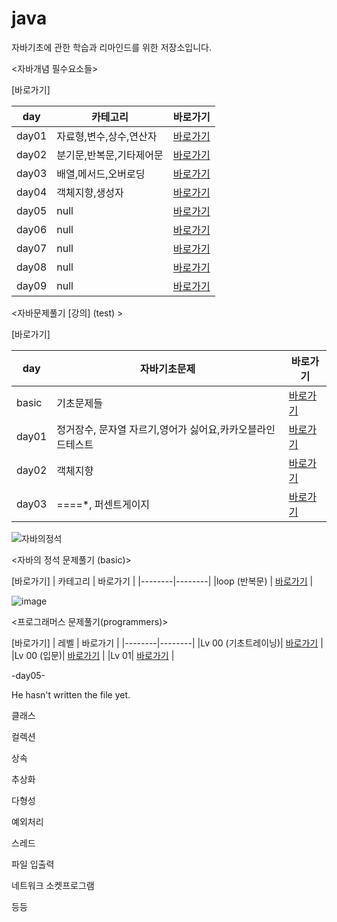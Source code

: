 # java
자바기초에 관한 학습과 리마인드를 위한 저장소입니다. 

<자바개념 필수요소들>


[바로가기]

| day  | 카테고리 | 바로가기 |
|--------|--------|--------|
| day01  | 자료형,변수,상수,연산자  | [바로가기](https://github.com/e1mji/java/tree/main/day01/src)   |
| day02  | 분기문,반복문,기타제어문  | [바로가기](https://github.com/e1mji/java/tree/main/day02/src)   |
| day03  | 배열,메서드,오버로딩  | [바로가기](https://github.com/e1mji/java/tree/main/day03/src)   |
| day04  | 객체지향,생성자  | [바로가기](https://github.com/e1mji/java/tree/main/day04/src)   |
| day05  | null  | [바로가기](https://github.com/e1mji/java)   |
| day06  | null  | [바로가기](https://github.com/e1mji/java)   |
| day07  | null  | [바로가기](https://github.com/e1mji/java)   |
| day08  | null  | [바로가기](https://github.com/e1mji/java)   |
| day09  | null  | [바로가기](https://github.com/e1mji/java)   |



<자바문제풀기 [강의] (test) >

[바로가기]

| day   | 자바기초문제 | 바로가기 |
|--------|--------|--------|
| basic  | 기초문제들  | [바로가기](https://github.com/e1mji/java/tree/main/test/src/basic)   |
| day01  | 정거장수, 문자열 자르기,영어가 싫어요,카카오블라인드테스트 | [바로가기](https://github.com/e1mji/java/tree/main/test/src/day01)   |
| day02  | 객체지향 | [바로가기](https://github.com/e1mji/java/tree/main/test/src/day02)   |
| day03  | ====*, 퍼센트게이지| [바로가기](https://github.com/e1mji/java/tree/main/test/src/day03)   |


![자바의정석](https://github.com/e1mji/java/assets/133019246/9fcd80b4-6c90-430e-a730-8be60f5fefb9)


<자바의 정석 문제풀기 (basic)>

[바로가기]
| 카테고리  | 바로가기 |
|--------|--------|
|loop (반복문) | [바로가기](https://github.com/e1mji/java/tree/main/basic/src/loop)   |


![image](https://github.com/e1mji/java/assets/133019246/2b555ff5-ccda-4606-9858-1404dbd7fd0f)

<프로그래머스 문제풀기(programmers)>

[바로가기]
| 레벨 | 바로가기 |
|--------|--------|
|Lv 00 (기초트레이닝)| [바로가기](https://github.com/e1mji/java/tree/main/programmers/src/lv00_foundation)   |
|Lv 00 (입문)| [바로가기](https://github.com/e1mji/java/tree/main/programmers/src/lv00_basic)   |
|Lv 01| [바로가기](https://github.com/e1mji/java/tree/main/test/src/day01)   |


-day05-

He hasn't written the file yet.


클래스

컬렉션

상속

추상화

다형성

예외처리

스레드

파일 입출력

네트워크 소켓프로그램

등등 
